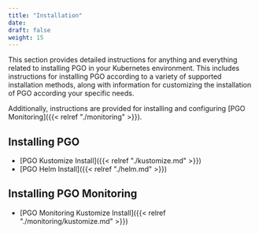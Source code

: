 ```yaml
---
title: "Installation"
date:
draft: false
weight: 15
---
```


This section provides detailed instructions for anything and everything related to installing PGO
in your Kubernetes environment.  This includes instructions for installing PGO according to a
variety of supported installation methods, along with information for customizing the installation
of PGO according your specific needs.

Additionally, instructions are provided for installing and configuring [PGO Monitoring]({{< relref "./monitoring" >}}).

## Installing PGO

- [PGO Kustomize Install]({{< relref "./kustomize.md" >}})
- [PGO Helm Install]({{< relref "./helm.md" >}})

## Installing PGO Monitoring

- [PGO Monitoring Kustomize Install]({{< relref "./monitoring/kustomize.md" >}})
